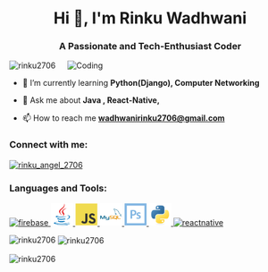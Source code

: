 <h1 align="center">Hi 👋, I'm Rinku Wadhwani</h1>
<h3 align="center">A Passionate and Tech-Enthusiast Coder</h3>
<img align="right" alt="Coding" width="400" src="https://user-images.githubusercontent.com/74038190/241765453-85cb9521-97c0-4a65-9358-7db8099fac7f.gif">
<p align="left"> <img src="https://komarev.com/ghpvc/?username=rinku2706&label=Profile%20views&color=0e75b6&style=flat" alt="rinku2706" /> </p>

- 🌱 I’m currently learning **Python(Django), Computer Networking**

- 💬 Ask me about **Java , React-Native,**

- 📫 How to reach me **wadhwanirinku2706@gmail.com**

<h3 align="left">Connect with me:</h3>
<p align="left">
<a href="https://instagram.com/rinku_angel_2706" target="blank"><img align="center" src="https://raw.githubusercontent.com/rahuldkjain/github-profile-readme-generator/master/src/images/icons/Social/instagram.svg" alt="rinku_angel_2706" height="30" width="40" /></a>
</p>

<h3 align="left">Languages and Tools:</h3>
<p align="left"> <a href="https://firebase.google.com/" target="_blank" rel="noreferrer"> <img src="https://www.vectorlogo.zone/logos/firebase/firebase-icon.svg" alt="firebase" width="40" height="40"/> </a> <a href="https://www.java.com" target="_blank" rel="noreferrer"> <img src="https://raw.githubusercontent.com/devicons/devicon/master/icons/java/java-original.svg" alt="java" width="40" height="40"/> </a> <a href="https://developer.mozilla.org/en-US/docs/Web/JavaScript" target="_blank" rel="noreferrer"> <img src="https://raw.githubusercontent.com/devicons/devicon/master/icons/javascript/javascript-original.svg" alt="javascript" width="40" height="40"/> </a> <a href="https://www.mysql.com/" target="_blank" rel="noreferrer"> <img src="https://raw.githubusercontent.com/devicons/devicon/master/icons/mysql/mysql-original-wordmark.svg" alt="mysql" width="40" height="40"/> </a> <a href="https://www.photoshop.com/en" target="_blank" rel="noreferrer"> <img src="https://raw.githubusercontent.com/devicons/devicon/master/icons/photoshop/photoshop-line.svg" alt="photoshop" width="40" height="40"/> </a> <a href="https://www.python.org" target="_blank" rel="noreferrer"> <img src="https://raw.githubusercontent.com/devicons/devicon/master/icons/python/python-original.svg" alt="python" width="40" height="40"/> </a> <a href="https://reactnative.dev/" target="_blank" rel="noreferrer"> <img src="https://reactnative.dev/img/header_logo.svg" alt="reactnative" width="40" height="40"/> </a> </p>

<p><img align="left" src="https://github-readme-stats.vercel.app/api/top-langs?username=rinku2706&show_icons=true&locale=en&layout=compact" alt="rinku2706" /></p>

<p>&nbsp;<img align="center" src="https://github-readme-stats.vercel.app/api?username=rinku2706&show_icons=true&locale=en" alt="rinku2706" /></p>

<p><img align="center" src="https://github-readme-streak-stats.herokuapp.com/?user=rinku2706&" alt="rinku2706" /></p>

